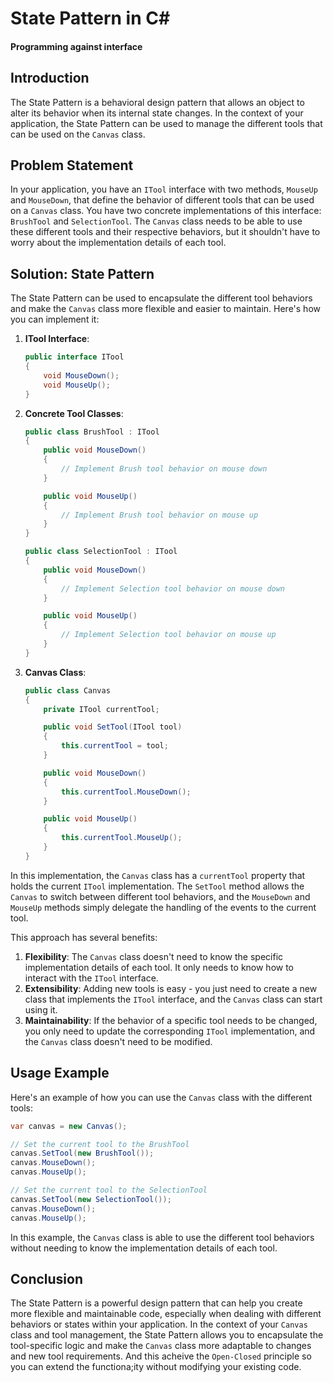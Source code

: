# State Pattern in C#
#### Programming against interface

## Introduction
The State Pattern is a behavioral design pattern that allows an object to alter its behavior when its internal state changes. In the context of your application, the State Pattern can be used to manage the different tools that can be used on the `Canvas` class.

## Problem Statement
In your application, you have an `ITool` interface with two methods, `MouseUp` and `MouseDown`, that define the behavior of different tools that can be used on a `Canvas` class. You have two concrete implementations of this interface: `BrushTool` and `SelectionTool`. The `Canvas` class needs to be able to use these different tools and their respective behaviors, but it shouldn't have to worry about the implementation details of each tool.

## Solution: State Pattern
The State Pattern can be used to encapsulate the different tool behaviors and make the `Canvas` class more flexible and easier to maintain. Here's how you can implement it:

1. **ITool Interface**:
   ```csharp
   public interface ITool
   {
       void MouseDown();
       void MouseUp();
   }
   ```

2. **Concrete Tool Classes**:
   ```csharp
   public class BrushTool : ITool
   {
       public void MouseDown()
       {
           // Implement Brush tool behavior on mouse down
       }

       public void MouseUp()
       {
           // Implement Brush tool behavior on mouse up
       }
   }

   public class SelectionTool : ITool
   {
       public void MouseDown()
       {
           // Implement Selection tool behavior on mouse down
       }

       public void MouseUp()
       {
           // Implement Selection tool behavior on mouse up
       }
   }
   ```

3. **Canvas Class**:
   ```csharp
   public class Canvas
   {
       private ITool currentTool;

       public void SetTool(ITool tool)
       {
           this.currentTool = tool;
       }

       public void MouseDown()
       {
           this.currentTool.MouseDown();
       }

       public void MouseUp()
       {
           this.currentTool.MouseUp();
       }
   }
   ```

In this implementation, the `Canvas` class has a `currentTool` property that holds the current `ITool` implementation. The `SetTool` method allows the `Canvas` to switch between different tool behaviors, and the `MouseDown` and `MouseUp` methods simply delegate the handling of the events to the current tool.

This approach has several benefits:

1. **Flexibility**: The `Canvas` class doesn't need to know the specific implementation details of each tool. It only needs to know how to interact with the `ITool` interface.
2. **Extensibility**: Adding new tools is easy - you just need to create a new class that implements the `ITool` interface, and the `Canvas` class can start using it.
3. **Maintainability**: If the behavior of a specific tool needs to be changed, you only need to update the corresponding `ITool` implementation, and the `Canvas` class doesn't need to be modified.

## Usage Example
Here's an example of how you can use the `Canvas` class with the different tools:

```csharp
var canvas = new Canvas();

// Set the current tool to the BrushTool
canvas.SetTool(new BrushTool());
canvas.MouseDown();
canvas.MouseUp();

// Set the current tool to the SelectionTool
canvas.SetTool(new SelectionTool());
canvas.MouseDown();
canvas.MouseUp();
```

In this example, the `Canvas` class is able to use the different tool behaviors without needing to know the implementation details of each tool.

## Conclusion
The State Pattern is a powerful design pattern that can help you create more flexible and maintainable code, especially when dealing with different behaviors or states within your application. In the context of your `Canvas` class and tool management, the State Pattern allows you to encapsulate the tool-specific logic and make the `Canvas` class more adaptable to changes and new tool requirements.
And this acheive the `Open-Closed` principle so you can extend the functiona;ity without modifying your existing code.
